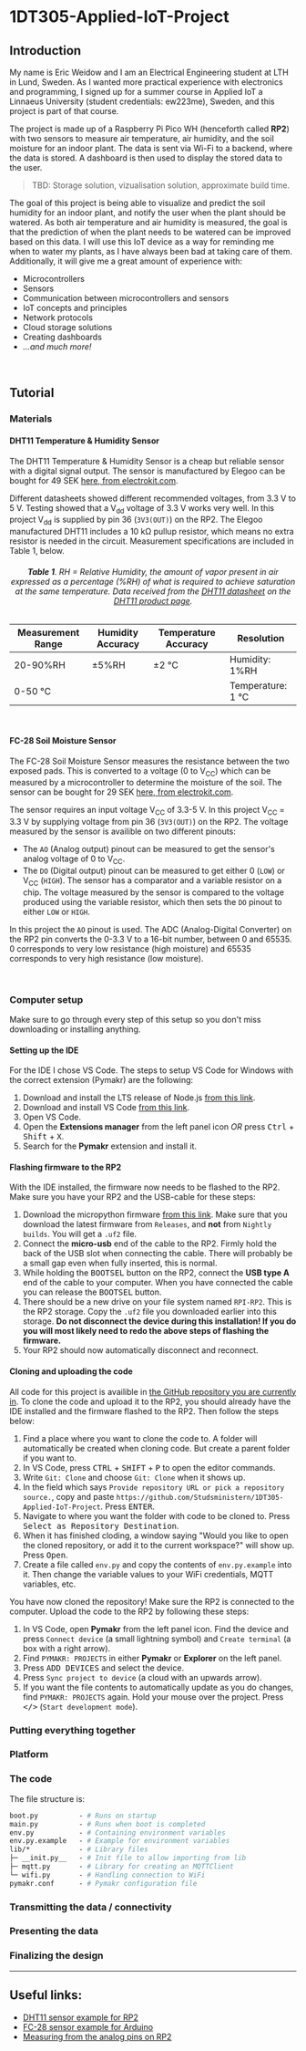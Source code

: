 # 1DT305-Applied-IoT-Project

## Introduction

My name is Eric Weidow and I am an Electrical Engineering student at LTH in Lund, Sweden. As I wanted more practical experience with electronics and programming, I signed up for a summer course in Applied IoT a Linnaeus University (student credentials: ew223me), Sweden, and this project is part of that course.

The project is made up of a Raspberry Pi Pico WH (henceforth called **RP2**) with two sensors to measure air temperature, air humidity, and the soil moisture for an indoor plant. The data is sent via Wi-Fi to a backend, where the data is stored. A dashboard is then used to display the stored data to the user.

> TBD: Storage solution, vizualisation solution, approximate build time.

The goal of this project is being able to visualize and predict the soil humidity for an indoor plant, and notify the user when the plant should be watered. As both air temperature and air humidity is measured, the goal is that the prediction of when the plant needs to be watered can be improved based on this data. I will use this IoT device as a way for reminding me when to water my plants, as I have always been bad at taking care of them. Additionally, it will give me a great amount of experience with:

- Microcontrollers
- Sensors
- Communication between microcontrollers and sensors
- IoT concepts and principles
- Network protocols
- Cloud storage solutions
- Creating dashboards
- _...and much more!_

<!--
Give a short and brief overview of what your project is about.
What needs to be included:

- [ ] Title
- [x] Your name and student credentials (xx666x)
- [x] Short project overview
- [ ] How much time it might take to do (approximation)
-->

<!--
Describe why you have chosen to build this specific device. What purpose does it serve? What do you want to do with the data, and what new insights do you think it will give?

- [x] Why you chose the project
- [x] What purpose does it serve
- [x] What insights you think it will give

-->

&nbsp;

## Tutorial

<!-- Please keep the total length of the tutorial below 25k characters. You can include code that is linked to a repository. Keep the code snippets in the tutorial short. -->

### Materials

<!--
The materials used in this project, along with costs (in SEK) and links to a Swedish reseller, are the following:

| Material             | Cost              | Link |
| -------------------- | ----------------- |      |
| Raspberry Pi Pico WH |                   |      |
|                      |                   |      |

The Raspberry Pi Pico W will henceforth be called the RP2, which is a common notation for a Raspberry Pi with a 2040 chip.
-->

<!--
> Explain all material that is needed. All sensors, where you bought them and their specifications. Please also provide pictures of what you have bought and what you are using.
>
> - [ ] List of material
> - [ ] What the different things (sensors, wires, controllers) do - short specifications
> - [ ] Where you bought them and how much they cost
>
> Example: In this project I have chosen to work with the Pycom LoPy4 device as seen in Fig. 1, it's a neat little device programmed by MicroPython and has several bands of connectivity. The device has many digital and analog input and outputs and is well suited for an IoT project.
>
> ![LoPy!](https://pycom.io/wp-content/uploads/2018/08/lopySide-1.png =360x)
> Fig. 1. LoPy4 with headers. Pycom.io

-->

#### DHT11 Temperature & Humidity Sensor

The DHT11 Temperature & Humidity Sensor is a cheap but reliable sensor with a digital signal output. The sensor is manufactured by Elegoo can be bought for 49 SEK [here, from electrokit.com](https://www.electrokit.com/produkt/digital-temperatur-och-fuktsensor-dht11/).

Different datasheets showed different recommended voltages, from 3.3 V to 5 V. Testing showed that a V<sub>dd</sub> voltage of 3.3 V works very well. In this project V<sub>dd</sub> is supplied by pin 36 (`3V3(OUT)`) on the RP2. The Elegoo manufactured DHT11 includes a 10 k&Omega; pullup resistor, which means no extra resistor is needed in the circuit. Measurement specifications are included in Table 1, below.

<div align="center">
        <h6>
            <b>Table 1</b>. RH = Relative Humidity, the amount of vapor present in air expressed as a percentage (%RH) of what is required to achieve saturation at the same temperature. Data received from the <a href="https://www.electrokit.com/uploads/productfile/41015/DHT11.pdf">DHT11 datasheet</a> on the <a href="https://www.electrokit.com/produkt/digital-temperatur-och-fuktsensor-dht11/">DHT11 product page</a>.
        </h6>

| Measurement Range | Humidity Accuracy | Temperature Accuracy | Resolution            |
| ----------------- | ----------------- | -------------------- | --------------------- |
| 20-90%RH          | &plusmn;5%RH      | &plusmn;2 &deg;C     | Humidity: 1%RH        |
| 0-50 &deg;C       |                   |                      | Temperature: 1 &deg;C |

</div>

<!-- From data sheet: DHT11’s power supply is 3-5.5V DC. When power is supplied to the sensor, do not send any instruction to the sensor in within one second in order to pass the unstable status. One capacitor valued 100nF can be added between VDD and GND for power filtering. -->

&nbsp;

#### FC-28 Soil Moisture Sensor

The FC-28 Soil Moisture Sensor measures the resistance between the two exposed pads. This is converted to a voltage (0 to V<sub>CC</sub>) which can be measured by a microcontroller to determine the moisture of the soil. The sensor can be bought for 29 SEK [here, from electrokit.com](https://www.electrokit.com/produkt/jordfuktighetssensor/).

The sensor requires an input voltage V<sub>CC</sub> of 3.3-5 V. In this project V<sub>CC</sub> = 3.3 V by supplying voltage from pin 36 (`3V3(OUT)`) on the RP2. The voltage measured by the sensor is availible on two different pinouts:

- The `AO` (Analog output) pinout can be measured to get the sensor's analog voltage of 0 to V<sub>CC</sub>.
- The `DO` (Digital output) pinout can be measured to get either 0 (`LOW`) or V<sub>CC</sub> (`HIGH`). The sensor has a comparator and a variable resistor on a chip. The voltage measured by the sensor is compared to the voltage produced using the variable resistor, which then sets the `DO` pinout to either `LOW` or `HIGH`.

In this project the `AO` pinout is used. The ADC (Analog-Digital Converter) on the RP2 pin converts the 0-3.3 V to a 16-bit number, between 0 and 65535. 0 corresponds to very low resistance (high moisture) and 65535 corresponds to very high resistance (low moisture).

&nbsp;

### Computer setup

Make sure to go through every step of this setup so you don't miss downloading or installing anything.

#### Setting up the IDE

For the IDE I chose VS Code. The steps to setup VS Code for Windows with the correct extension (Pymakr) are the following:

1. Download and install the LTS release of Node.js [from this link](https://nodejs.org/en).
2. Download and install VS Code [from this link](https://code.visualstudio.com/Download).
3. Open VS Code.
4. Open the **Extensions manager** from the left panel icon _OR_ press <kbd>Ctrl</kbd> + <kbd>Shift</kbd> + <kbd>X</kbd>.
5. Search for the **Pymakr** extension and install it.

#### Flashing firmware to the RP2

With the IDE installed, the firmware now needs to be flashed to the RP2. Make sure you have your RP2 and the USB-cable for these steps:

1. Download the micropython firmware [from this link](https://micropython.org/download/rp2-pico-w/). Make sure that you download the latest firmware from `Releases`, and **not** from `Nightly builds`. You will get a `.uf2` file.
2. Connect the **micro-usb** end of the cable to the RP2. Firmly hold the back of the USB slot when connecting the cable. There will probably be a small gap even when fully inserted, this is normal.
3. While holding the <kbd>BOOTSEL</kbd> button on the RP2, connect the **USB type A** end of the cable to your computer. When you have connected the cable you can release the <kbd>BOOTSEL</kbd> button.
4. There should be a new drive on your file system named `RPI-RP2`. This is the RP2 storage. Copy the `.uf2` file you downloaded earlier into this storage. **Do not disconnect the device during this installation! If you do you will most likely need to redo the above steps of flashing the firmware.**
5. Your RP2 should now automatically disconnect and reconnect.

#### Cloning and uploading the code

All code for this project is availible in [the GitHub repository you are currently in](https://github.com/Studsministern/1DT305-Applied-IoT-Project). To clone the code and upload it to the RP2, you should already have the IDE installed and the firmware flashed to the RP2. Then follow the steps below:

1. Find a place where you want to clone the code to. A folder will automatically be created when cloning code. But create a parent folder if you want to.
2. In VS Code, press <kbd>CTRL</kbd> + <kbd>SHIFT</kbd> + <kbd>P</kbd> to open the editor commands.
3. Write `Git: Clone` and choose `Git: Clone` when it shows up.
4. In the field which says `Provide repository URL or pick a repository source.`, copy and paste `https://github.com/Studsministern/1DT305-Applied-IoT-Project`. Press <kbd>ENTER</kbd>.
5. Navigate to where you want the folder with code to be cloned to. Press <kbd>Select as Repository Destination</kbd>.
6. When it has finished cloding, a window saying "Would you like to open the cloned repository, or add it to the current workspace?" will show up. Press <kbd>Open</kbd>.
7. Create a file called `env.py` and copy the contents of `env.py.example` into it. Then change the variable values to your WiFi credentials, MQTT variables, etc.

You have now cloned the repository! Make sure the RP2 is connected to the computer. Upload the code to the RP2 by following these steps:

1. In VS Code, open **Pymakr** from the left panel icon. Find the device and press `Connect device` (a small lightning symbol) and `Create terminal` (a box with a right arrow).
2. Find `PYMAKR: PROJECTS` in either **Pymakr** or **Explorer** on the left panel.
3. Press <kbd>ADD DEVICES</kbd> and select the device.
4. Press `Sync project to device` (a cloud with an upwards arrow).
5. If you want the file contents to automatically update as you do changes, find `PYMAKR: PROJECTS` again. Hold your mouse over the project. Press <kbd></></kbd> (`Start development mode`).

<!--
How is the device programmed. Which IDE are you using. Describe all steps from flashing the firmware, installing plugins in your favorite editor. How flashing is done on MicroPython. The aim is that a beginner should be able to understand.

- [x] Chosen IDE
- [x] How the code is uploaded
- [x] Steps that you needed to do for your computer. Installation of Node.js, extra drivers, etc.

-->

### Putting everything together

<!--
How is all the electronics connected? Describe all the wiring, good if you can show a circuit diagram. Be specific on how to connect everything, and what to think of in terms of resistors, current and voltage. Is this only for a development setup or could it be used in production?

- [ ] Circuit diagram (can be hand drawn)
- [ ] \*Electrical calculations
-->

### Platform

<!--
Describe your choice of platform. If you have tried different platforms it can be good to provide a comparison.

Is your platform based on a local installation or a cloud? Do you plan to use a paid subscription or a free? Describe the different alternatives on going forward if you want to scale your idea.

- [ ] Describe platform in terms of functionality
- [ ] \*Explain and elaborate what made you choose this platform
-->

### The code

<!--
Import core functions of your code here, and don't forget to explain what you have done! Do not put too much code here, focus on the core functionalities. Have you done a specific function that does a calculation, or are you using clever function for sending data on two networks? Or, are you checking if the value is reasonable etc. Explain what you have done, including the setup of the network, wireless, libraries and all that is needed to understand.

```python=
import this as that

def my_cool_function():
    print('not much here')

s.send(package)

# Explain your code!
```

https://pypi.org/project/micropython-mpy-env/ used to handle .env variables

Using JSON files in Python: https://www.geeksforgeeks.org/read-json-file-using-python/
Using 'dict' in Python, reading values based on a key: https://realpython.com/python-dicts/#accessing-dictionary-values
Using importing in micropython. Importing from files in another folder: https://learn.adafruit.com/micropython-basics-loading-modules/import-code
Using try-except in Python: https://www.w3schools.com/python/python_try_except.asp
-->

The file structure is:

```graphql
boot.py          - # Runs on startup
main.py          - # Runs when boot is completed
env.py           - # Containing environment variables
env.py.example   - # Example for environment variables
lib/*            - # Library files
├─ __init.py__   - # Init file to allow importing from lib
├─ mqtt.py       - # Library for creating an MQTTClient
└─ wifi.py       - # Handling connection to WiFi
pymakr.conf      - # Pymakr configuration file
```

<!--
lib/* - # Library files
├─ example - # example file
├─ lib/folder/* - # example folder in library
│  ├─ example - # example file in folder
│  └─ Everything else... - # everything else, should not be needed
└─ example - # example file
-->

### Transmitting the data / connectivity

<!--
How is the data transmitted to the internet or local server? Describe the package format. All the different steps that are needed in getting the data to your end-point. Explain both the code and choice of wireless protocols.

- [ ] How often is the data sent?
- [ ] Which wireless protocols did you use (WiFi, LoRa, etc ...)?
- [ ] Which transport protocols were used (MQTT, webhook, etc ...)
- [ ] \*Elaborate on the design choices regarding data transmission and wireless protocols. That is how your choices affect the device range and battery consumption.
-->

### Presenting the data

<!--
Describe the presentation part. How is the dashboard built? How long is the data preserved in the database?

- [ ] Provide visual examples on how the dashboard looks. Pictures needed.
- [ ] How often is data saved in the database.
- [ ] \*Explain your choice of database.
- [ ] \*Automation/triggers of the data.
-->

### Finalizing the design

<!--
Show the final results of your project. Give your final thoughts on how you think the project went. What could have been done in an other way, or even better? Pictures are nice!

- [ ] Show final results of the project
- [ ] Pictures
- [ ] \*Video presentation
-->

---

## Useful links:

- [DHT11 sensor example for RP2](<https://github.com/iot-lnu/applied-iot/tree/master/Raspberry%20Pi%20Pico%20(W)%20Micropython/sensor-examples/P5_DHT_11_DHT_22>)
- [FC-28 sensor example for Arduino](https://lastminuteengineers.com/soil-moisture-sensor-arduino-tutorial/)
- [Measuring from the analog pins on RP2](https://pycopy.readthedocs.io/en/latest/rp2/quickref.html#adc-analog-to-digital-conversion)
